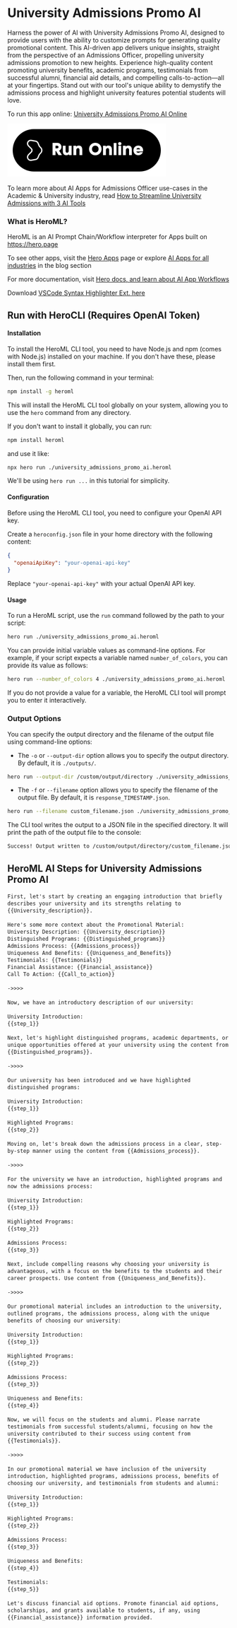 # University Admissions Promo AI

Harness the power of AI with University Admissions Promo AI, designed to provide users with the ability to customize prompts for generating quality promotional content. This AI-driven app delivers unique insights, straight from the perspective of an Admissions Officer, propelling university admissions promotion to new heights. Experience high-quality content promoting university benefits, academic programs, testimonials from successful alumni, financial aid details, and compelling calls-to-action—all at your fingertips. Stand out with our tool's unique ability to demystify the admissions process and highlight university features potential students will love.

To run this app online: [University Admissions Promo AI Online](https://hero.page/app/university-admissions-promo-ai-ai-driven-admissions-insights-and-promotion/eHf3lXJLxsbmONoZJgCW)

[![Run University Admissions Promo AI Online](/assets/run.svg)](https://hero.page/app/university-admissions-promo-ai-ai-driven-admissions-insights-and-promotion/eHf3lXJLxsbmONoZJgCW)

To learn more about AI Apps for Admissions Officer use-cases in the Academic & University industry, read [How to Streamline University Admissions with 3 AI Tools](https://hero.page/blog/ai/academic-and-university/how-to-streamline-university-admissions-with-3-ai-tools/170703)

### What is HeroML?
HeroML is an AI Prompt Chain/Workflow interpreter for Apps built on https://hero.page 

To see other apps, visit the [Hero Apps](https://hero.page/apps) page or explore [AI Apps for all industries](https://hero.page/blog) in the blog section

For more documentation, visit [Hero docs, and learn about AI App Workflows](https://hero.page/tutorials/introduction-to-heroml)

Download [VSCode Syntax Highlighter Ext. here](https://marketplace.visualstudio.com/items?itemName=hero-page.heroml)

## Run with HeroCLI (Requires OpenAI Token)

#### Installation

To install the HeroML CLI tool, you need to have Node.js and npm (comes with Node.js) installed on your machine. If you don't have these, please install them first. 

Then, run the following command in your terminal:

```bash
npm install -g heroml
```

This will install the HeroML CLI tool globally on your system, allowing you to use the `hero` command from any directory.

If you don't want to install it globally, you can run:

```bash
npm install heroml
```

and use it like:

```bash
npx hero run ./university_admissions_promo_ai.heroml
```

We'll be using `hero run ...` in this tutorial for simplicity.

#### Configuration

Before using the HeroML CLI tool, you need to configure your OpenAI API key. 

Create a `heroconfig.json` file in your home directory with the following content:

```json
{
  "openaiApiKey": "your-openai-api-key"
}
```

Replace `"your-openai-api-key"` with your actual OpenAI API key.

#### Usage

To run a HeroML script, use the `run` command followed by the path to your script:

```bash
hero run ./university_admissions_promo_ai.heroml
```

You can provide initial variable values as command-line options. For example, if your script expects a variable named `number_of_colors`, you can provide its value as follows:

```bash
hero run --number_of_colors 4 ./university_admissions_promo_ai.heroml
```

If you do not provide a value for a variable, the HeroML CLI tool will prompt you to enter it interactively.

### Output Options

You can specify the output directory and the filename of the output file using command-line options:

- The `-o` or `--output-dir` option allows you to specify the output directory. By default, it is `./outputs/`.

```bash
hero run --output-dir /custom/output/directory ./university_admissions_promo_ai.heroml
```

- The `-f` or `--filename` option allows you to specify the filename of the output file. By default, it is `response_TIMESTAMP.json`.

```bash
hero run --filename custom_filename.json ./university_admissions_promo_ai.heroml
```

The CLI tool writes the output to a JSON file in the specified directory. It will print the path of the output file to the console:

```bash
Success! Output written to /custom/output/directory/custom_filename.json
```


## HeroML AI Steps for University Admissions Promo AI
```
First, let's start by creating an engaging introduction that briefly describes your university and its strengths relating to {{University_description}}.

Here's some more context about the Promotional Material:
University Description: {{University_description}}
Distinguished Programs: {{Distinguished_programs}}
Admissions Process: {{Admissions_process}}
Uniqueness And Benefits: {{Uniqueness_and_Benefits}}
Testimonials: {{Testimonials}}
Financial Assistance: {{Financial_assistance}}
Call To Action: {{Call_to_action}}

->>>>

Now, we have an introductory description of our university:

University Introduction:
{{step_1}}

Next, let's highlight distinguished programs, academic departments, or unique opportunities offered at your university using the content from {{Distinguished_programs}}.

->>>>

Our university has been introduced and we have highlighted distinguished programs:

University Introduction:
{{step_1}}

Highlighted Programs:
{{step_2}}

Moving on, let's break down the admissions process in a clear, step-by-step manner using the content from {{Admissions_process}}.

->>>>

For the university we have an introduction, highlighted programs and now the admissions process:

University Introduction:
{{step_1}}

Highlighted Programs:
{{step_2}}

Admissions Process:
{{step_3}}

Next, include compelling reasons why choosing your university is advantageous, with a focus on the benefits to the students and their career prospects. Use content from {{Uniqueness_and_Benefits}}.

->>>>

Our promotional material includes an introduction to the university, outlined programs, the admissions process, along with the unique benefits of choosing our university:

University Introduction:
{{step_1}}

Highlighted Programs:
{{step_2}}

Admissions Process:
{{step_3}}

Uniqueness and Benefits:
{{step_4}}

Now, we will focus on the students and alumni. Please narrate testimonials from successful students/alumni, focusing on how the university contributed to their success using content from {{Testimonials}}.

->>>>

In our promotional material we have inclusion of the university introduction, highlighted programs, admissions process, benefits of choosing our university, and testimonials from students and alumni:

University Introduction:
{{step_1}}

Highlighted Programs:
{{step_2}}

Admissions Process:
{{step_3}}

Uniqueness and Benefits:
{{step_4}}

Testimonials:
{{step_5}}

Let's discuss financial aid options. Promote financial aid options, scholarships, and grants available to students, if any, using {{Financial_assistance}} information provided.


```

